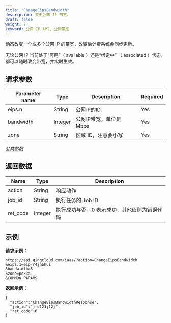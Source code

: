 ```yaml
---
title: "ChangeEipsBandwidth"
description: 变更公网 IP 带宽。
draft: false
weight: 7
keyword: 公网 IP API, 公网带宽
---
```


动态改变一个或多个公网 IP 的带宽，改变后计费系统会同步更新。

无论公网 IP 当前处于“可用”（ available ）还是“绑定中” （ associated ）状态，都可以随时改变带宽，并实时生效。

## 请求参数

| Parameter name | Type | Description | Required |
| --- | --- | --- | --- |
| eips.n | String | 公网IP的ID | Yes |
| bandwidth | Integer | 公网IP带宽，单位是 Mbps | Yes |
| zone | String | 区域 ID，注意要小写 | Yes |

[_公共参数_](../../gei_api/parameters/)

## 返回数据

| Name | Type | Description |
| --- | --- | --- |
| action | String | 响应动作 |
| job_id | String | 执行任务的 Job ID |
| ret_code | Integer | 执行成功与否，0 表示成功，其他值则为错误代码 |

## 示例

**请求示例：**

```
https://api.qingcloud.com/iaas/?action=ChangeEipsBandwidth
&eips.1=eip-r4jnbhui
&bandwidth=5
&zone=pek3a
&COMMON_PARAMS
```

**返回示例：**

```
{
  "action":"ChangeEipsBandwidthResponse",
  "job_id":"j-d123j12j",
  "ret_code":0
}
```
